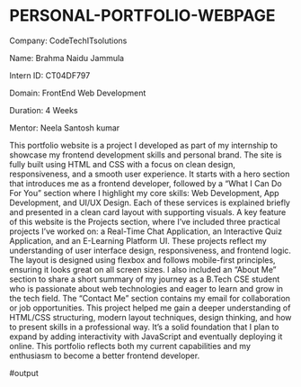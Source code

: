 # PERSONAL-PORTFOLIO-WEBPAGE

Company: CodeTechITsolutions

Name: Brahma Naidu Jammula

Intern ID: CT04DF797

Domain: FrontEnd Web Development

Duration: 4 Weeks

Mentor: Neela Santosh kumar

This portfolio website is a project I developed as part of my internship to showcase my frontend development skills and personal brand. The site is fully built using HTML and CSS with a focus on clean design, responsiveness, and a smooth user experience. It starts with a hero section that introduces me as a frontend developer, followed by a “What I Can Do For You” section where I highlight my core skills: Web Development, App Development, and UI/UX Design. Each of these services is explained briefly and presented in a clean card layout with supporting visuals. A key feature of this website is the Projects section, where I’ve included three practical projects I’ve worked on: a Real-Time Chat Application, an Interactive Quiz Application, and an E-Learning Platform UI. These projects reflect my understanding of user interface design, responsiveness, and frontend logic. The layout is designed using flexbox and follows mobile-first principles, ensuring it looks great on all screen sizes. I also included an “About Me” section to share a short summary of my journey as a B.Tech CSE student who is passionate about web technologies and eager to learn and grow in the tech field. The “Contact Me” section contains my email for collaboration or job opportunities. This project helped me gain a deeper understanding of HTML/CSS structuring, modern layout techniques, design thinking, and how to present skills in a professional way. It’s a solid foundation that I plan to expand by adding interactivity with JavaScript and eventually deploying it online. This portfolio reflects both my current capabilities and my enthusiasm to become a better frontend developer.

#output
